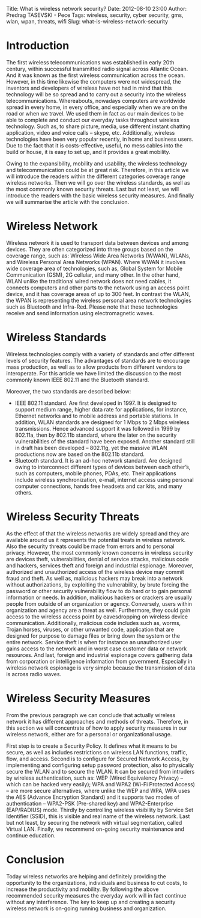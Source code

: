 Title: What is wireless network security?
Date: 2012-08-10 23:00
Author: Predrag TASEVSKI - Pece
Tags: wireless, security, cyber security, gms, wlan, wpan, threats, wifi
Slug: what-is-wireless-network-security

Introduction
============

</p>

The first wireless telecommunications was established in early 20th
century, within successful transmitted radio signal across Atlantic
Ocean. And it was known as the first wireless communication across the
ocean. However, in this time likewise the computers were not widespread,
the inventors and developers of wireless have not had in mind that this
technology will be so spread and to carry out a security into the
wireless telecommunications. Whereabouts, nowadays computers are
worldwide spread in every home, in every office, and especially when we
are on the road or when we travel. We used them in fact as our main
devices to be able to complete and conduct our everyday tasks throughout
wireless technology. Such as, to share picture, media, use different
instant chatting application, video and voice calls – skype, etc.
Additionally, wireless technologies have been very popular recently, in
home and business users. Due to the fact that it is costs-effective,
useful, no mess cables into the build or house, it is easy to set up,
and it provides a great mobility.

</p>

Owing to the expansibility, mobility and usability, the wireless
technology and telecommunication could be at great risk. Therefore, in
this article we will introduce the readers within the different
categories coverage range wireless networks. Then we will go over the
wireless standards, as well as the most commonly known security threats.
Last but not least, we will introduce the readers with the basic
wireless security measures. And finally we will summarise the article
with the conclusion.

</p>

Wireless Network
================

</p>

Wireless network it is used to transport data between devices and among
devices. They are often categorized into three groups based on the
coverage range, such as: Wireless Wide Area Networks (WWAN), WLANs, and
Wireless Personal Area Networks (WPAN). Where WWAN it involves wide
coverage area of technologies, such as, Global System for Mobile
Communication (GSM), 2G cellular, and many other. In the other hand,
WLAN unlike the traditional wired network does not need cables, it
connects computers and other parts to the network using an access point
device, and it has coverage areas of up to 300 feet. In contrast the
WLAN, the WPAN is representing the wireless personal area network
technologies such as Bluetooth and Infra-Red. Please note that these
technologies receive and send information using electromagnetic waves.

</p>

Wireless Standards
==================

</p>

Wireless technologies comply with a variety of standards and offer
different levels of security features. The advantages of standards are
to encourage mass production, as well as to allow products from
different vendors to interoperate. For this article we have limited the
discussion to the most commonly known IEEE 802.11 and the Bluetooth
standard.

</p>

Moreover, the two standards are described below:

</p>

-   IEEE 802.11 standard. Are first developed in 1997. It is designed to
    support medium range, higher data rate for applications, for
    instance, Ethernet networks and to mobile address and portable
    stations. In addition, WLAN standards are designed for 1 Mbps to 2
    Mbps wireless transmissions. Hence advanced support it was followed
    in 1999 by 802.11a, then by 802.11b standard, where the later on the
    security vulnerabilities of the standard have been exposed. Another
    standard still in draft has been developed – 802.11g, yet the
    massive WLAN productions now are based on the 802.11b standard.
-   Bluetooth standard. It is an ad-hoc network standard. Are designed
    owing to interconnect different types of devices between each
    other’s, such as computers, mobile phones, PDAs, etc. Their
    applications include wireless synchronization, e-mail, internet
    access using personal computer connections, hands free headsets and
    car kits, and many others.

</p>

Wireless Security Threats
=========================

</p>

As the effect of that the wireless networks are widely spread and they
are available around us it represents the potential treats in wireless
network. Also the security threats could be made from errors and to
personal privacy. However, the most commonly known concerns in wireless
security are devices theft, vulnerabilities, denial of service attacks,
malicious code and hackers, services theft and foreign and industrial
espionage. Moreover, authorized and unauthorized access of the wireless
device may commit fraud and theft. As well as, malicious hackers may
break into a network without authorizations, by exploiting the
vulnerability, by brute forcing the password or other security
vulnerability flow to do hard or to gain personal information or needs.
In addition, malicious hackers or crackers are usually people from
outside of an organization or agency. Conversely, users within
organization and agency are a threat as well. Furthermore, they could
gain access to the wireless access point by eavesdropping on wireless
device communication. Additionally, malicious code includes such as,
worms, Trojan horses, viruses, or other unwanted code, application that
are designed for purpose to damage files or bring down the system or the
entire network. Service theft is when for instance an unauthorized user
gains access to the network and in worst case customer data or network
resources. And last, foreign and industrial espionage covers gathering
data from corporation or intelligence information from government.
Especially in wireless network espionage is very simple because the
transmission of data is across radio waves.

</p>

Wireless Security Measures
==========================

</p>

From the previous paragraph we can conclude that actually wireless
network it has different approaches and methods of threats. Therefore,
in this section we will concentrate of how to apply security measures in
our wireless network, either are for a personal or organizational usage.

</p>

First step is to create a Security Policy. It defines what it means to
be secure, as well as includes restrictions on wireless LAN functions,
traffic, flow, and access. Second is to configure for Secured Network
Access, by implementing and configuring setup password protection, also
to physically secure the WLAN and to secure the WLAN. It can be secured
from intruders by wireless authentication, such as: WEP (Wired
Equivalency Privacy) – which can be hacked very easily); WPA and WPA2
(Wi-Fi Protected Access) – are more secure alternatives, where unlike
the WEP and WPA, WPA uses the AES (Advance Encryption Standard) and it
supports two modes of authentication – WPA2-PSK (Pre-shared key) and
WPA2-Enterprise (EAP/RADIUS) mode. Thirdly by controlling wireless
visibility by Service Set Identifier (SSID), this is visible and real
name of the wireless network. Last but not least, by securing the
network with virtual segmentation, called Virtual LAN. Finally, we
recommend on-going security maintenance and continue education.

</p>

Conclusion
==========

</p>

Today wireless networks are helping and definitely providing the
opportunity to the organizations, individuals and business to cut costs,
to increase the productivity and mobility. By following the above
recommended security measures the everyday work will in fact continue
without any interference. The key to keep up and creating a security
wireless network is on-going running business and organization.

</p>

